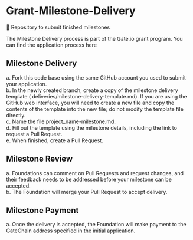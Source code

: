 # Grant-Milestone-Delivery  
📢 Repository to submit finished milestones

The Milestone Delivery process is part of the Gate.io grant program. You can find the application process here

## Milestone Delivery
a. Fork this code base using the same GitHub account you used to submit your application.   
b. In the newly created branch, create a copy of the milestone delivery template ( deliveries/milestone-delivery-template.md). If you are using the GitHub web interface, you will need to create a new file and copy the contents of the template into the new file; do not modify the template file directly.    
c. Name the file project_name-milestone.md.  
d. Fill out the template using the milestone details, including the link to request a Pull Request.   
e. When finished, create a Pull Request.  

## Milestone Review
a. Foundations can comment on Pull Requests and request changes, and their feedback needs   to be addressed before your milestone can be accepted.  
b. The Foundation will merge your Pull Request to accept delivery.

## Milestone Payment
a. Once the delivery is accepted, the Foundation will make payment to the GateChain address specified in the initial application.
